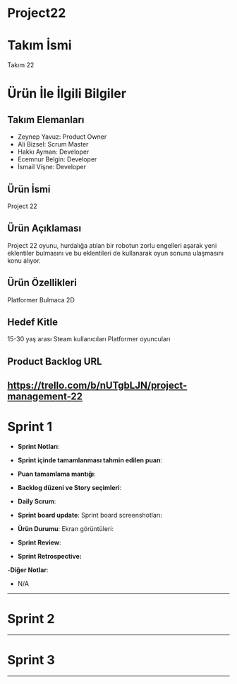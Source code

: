 # Project22

# **Takım İsmi**

Takım 22

# Ürün İle İlgili Bilgiler

## Takım Elemanları

- Zeynep Yavuz: Product Owner
- Ali Bizsel: Scrum Master
- Hakkı Ayman: Developer
- Ecemnur Belgin: Developer
- İsmail Vişne: Developer

## Ürün İsmi
Project 22

## Ürün Açıklaması
Project 22 oyunu, hurdalığa atılan bir robotun zorlu engelleri aşarak yeni eklentiler bulmasını ve bu eklentileri de kullanarak oyun sonuna ulaşmasını konu alıyor.

## Ürün Özellikleri
Platformer
Bulmaca
2D


## Hedef Kitle
15-30 yaş arası
Steam kullanıcıları
Platformer oyuncuları


## Product Backlog URL

https://trello.com/b/nUTgbLJN/project-management-22
---

# Sprint 1

- **Sprint Notları**: 

- **Sprint içinde tamamlanması tahmin edilen puan**: 

- **Puan tamamlama mantığı**: 

- **Backlog düzeni ve Story seçimleri**: 

- **Daily Scrum**: 

- **Sprint board update**: Sprint board screenshotları: 

- **Ürün Durumu**: Ekran görüntüleri:

- **Sprint Review**: 

- **Sprint Retrospective:**

-**Diğer Notlar**:
- N/A

---

# Sprint 2


---

# Sprint 3

---
